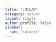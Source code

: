 ```yaml
---
title: "LMILAB"
category: solver
layout: single
author_profile: false
sidebar:
  nav: "solvers"
---
```

